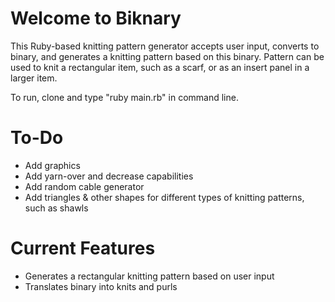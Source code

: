 # Welcome to Biknary
This Ruby-based knitting pattern generator accepts user input, converts to binary, and generates a knitting pattern based on this binary. Pattern can be used to knit a rectangular item, such as a scarf, or as an insert panel in a larger item.

To run, clone and type "ruby main.rb" in command line.

# To-Do
- Add graphics
- Add yarn-over and decrease capabilities
- Add random cable generator
- Add triangles & other shapes for different types of knitting patterns, such as shawls

# Current Features
- Generates a rectangular knitting pattern based on user input
- Translates binary into knits and purls